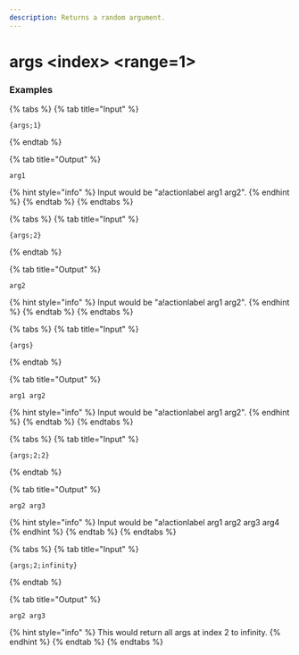 ```yaml
---
description: Returns a random argument.
---
```


# args &lt;index> &lt;range=1>

### Examples

{% tabs %}
{% tab title="Input" %}

```text
{args;1}
```

{% endtab %}

{% tab title="Output" %}

```text
arg1
```

{% hint style="info" %}
Input would be "a!actionlabel arg1 arg2".
{% endhint %}
{% endtab %}
{% endtabs %}

{% tabs %}
{% tab title="Input" %}

```text
{args;2}
```

{% endtab %}

{% tab title="Output" %}

```text
arg2
```

{% hint style="info" %}
Input would be "a!actionlabel arg1 arg2".
{% endhint %}
{% endtab %}
{% endtabs %}

{% tabs %}
{% tab title="Input" %}

```text
{args}
```

{% endtab %}

{% tab title="Output" %}

```text
arg1 arg2
```

{% hint style="info" %}
Input would be "a!actionlabel arg1 arg2".
{% endhint %}
{% endtab %}
{% endtabs %}

{% tabs %}
{% tab title="Input" %}

```text
{args;2;2}
```

{% endtab %}

{% tab title="Output" %}

```text
arg2 arg3
```

{% hint style="info" %}
Input would be "a!actionlabel arg1 arg2 arg3 arg4
{% endhint %}
{% endtab %}
{% endtabs %}

{% tabs %}
{% tab title="Input" %}

```text
{args;2;infinity}
```

{% endtab %}

{% tab title="Output" %}

```text
arg2 arg3
```

{% hint style="info" %}
This would return all args at index 2 to infinity.
{% endhint %}
{% endtab %}
{% endtabs %}
